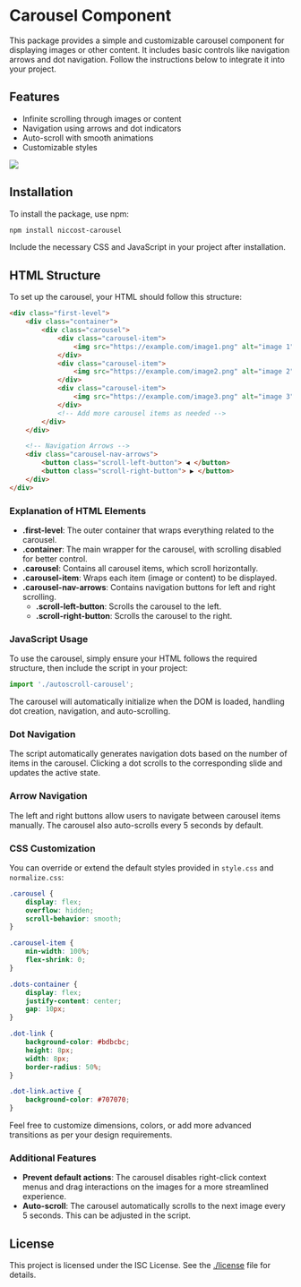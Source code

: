 
# Carousel Component

This package provides a simple and customizable carousel component for displaying images or other content. It includes basic controls like navigation arrows and dot navigation. Follow the instructions below to integrate it into your project.

## Features
- Infinite scrolling through images or content
- Navigation using arrows and dot indicators
- Auto-scroll with smooth animations
- Customizable styles

<img src="https://raw.github.com/niccostantini/odin-carousel/main/demo.gif">

## Installation

To install the package, use npm:

```bash
npm install niccost-carousel
```

Include the necessary CSS and JavaScript in your project after installation.

## HTML Structure

To set up the carousel, your HTML should follow this structure:

```html
<div class="first-level">
    <div class="container">
        <div class="carousel">
            <div class="carousel-item">
                <img src="https://example.com/image1.png" alt="image 1">
            </div>
            <div class="carousel-item">
                <img src="https://example.com/image2.png" alt="image 2">
            </div>
            <div class="carousel-item">
                <img src="https://example.com/image3.png" alt="image 3">
            </div>
            <!-- Add more carousel items as needed -->
        </div>
    </div>

    <!-- Navigation Arrows -->
    <div class="carousel-nav-arrows">
        <button class="scroll-left-button"> ◀ </button>
        <button class="scroll-right-button"> ▶ </button>
    </div>
</div>
```

### Explanation of HTML Elements

- **.first-level**: The outer container that wraps everything related to the carousel.
- **.container**: The main wrapper for the carousel, with scrolling disabled for better control.
- **.carousel**: Contains all carousel items, which scroll horizontally.
- **.carousel-item**: Wraps each item (image or content) to be displayed.
- **.carousel-nav-arrows**: Contains navigation buttons for left and right scrolling.
  - **.scroll-left-button**: Scrolls the carousel to the left.
  - **.scroll-right-button**: Scrolls the carousel to the right.

### JavaScript Usage

To use the carousel, simply ensure your HTML follows the required structure, then include the script in your project:

```javascript
import './autoscroll-carousel';
```

The carousel will automatically initialize when the DOM is loaded, handling dot creation, navigation, and auto-scrolling.

### Dot Navigation

The script automatically generates navigation dots based on the number of items in the carousel. Clicking a dot scrolls to the corresponding slide and updates the active state.

### Arrow Navigation

The left and right buttons allow users to navigate between carousel items manually. The carousel also auto-scrolls every 5 seconds by default.

### CSS Customization

You can override or extend the default styles provided in `style.css` and `normalize.css`:

```css
.carousel {
    display: flex;
    overflow: hidden;
    scroll-behavior: smooth;
}

.carousel-item {
    min-width: 100%;
    flex-shrink: 0;
}

.dots-container {
    display: flex;
    justify-content: center;
    gap: 10px;
}

.dot-link {
    background-color: #bdbcbc;
    height: 8px;
    width: 8px;
    border-radius: 50%;
}

.dot-link.active {
    background-color: #707070;
}
```

Feel free to customize dimensions, colors, or add more advanced transitions as per your design requirements.

### Additional Features

- **Prevent default actions**: The carousel disables right-click context menus and drag interactions on the images for a more streamlined experience.
- **Auto-scroll**: The carousel automatically scrolls to the next image every 5 seconds. This can be adjusted in the script.

## License

This project is licensed under the ISC License. See the [./license](LICENSE) file for details.
